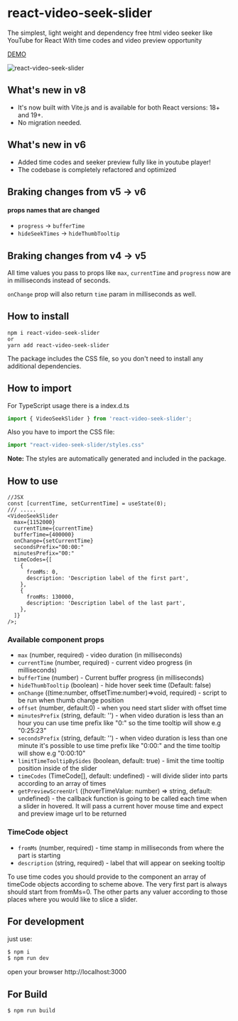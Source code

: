 # react-video-seek-slider

The simplest, light weight and dependency free html video seeker like YouTube for React
With time codes and video preview opportunity

 [DEMO](https://egorovsa.github.io/react-video-seek-slider/)


![react-video-seek-slider](https://github.com/egorovsa/react-video-seek-slider/blob/develop/example.gif?raw=true)

## What's new in v8

- It's now built with Vite.js and is available for both React versions: 18+ and 19+.
- No migration needed.

## What's new in v6

- Added time codes and seeker preview fully like in youtube player!
- The codebase is completely refactored and optimized

## Braking changes from v5 -> v6

#### props names that are changed

- `progress` -> `bufferTime`
- `hideSeekTimes` -> `hideThumbTooltip`

## Braking changes from v4 -> v5

All time values you pass to props like `max`, `currentTime` and `progress` now are in milliseconds instead of seconds.

`onChange` prop will also return `time` param in milliseconds as well.

## How to install

```
npm i react-video-seek-slider
or
yarn add react-video-seek-slider
```

The package includes the CSS file, so you don't need to install any additional dependencies.

## How to import

For TypeScript usage there is a index.d.ts

```typescript
import { VideoSeekSlider } from 'react-video-seek-slider';
```

Also you have to import the CSS file:

```javascript
import "react-video-seek-slider/styles.css"
```

**Note:** The styles are automatically generated and included in the package.

## How to use

```tsx
//JSX
const [currentTime, setCurrentTime] = useState(0);
/// .....
<VideoSeekSlider
  max={1152000}
  currentTime={currentTime}
  bufferTime={400000}
  onChange={setCurrentTime}
  secondsPrefix="00:00:"
  minutesPrefix="00:"
  timeCodes={[
    {
      fromMs: 0,
      description: 'Description label of the first part',
    },
    {
      fromMs: 130000,
      description: 'Description label of the last part',
    },
  ]}
/>;
```

### Available component props

- `max` (number, required) - video duration (in milliseconds)
- `currentTime` (number, required) - current video progress (in milliseconds)
- `bufferTime` (number) - Current buffer progress (in milliseconds)
- `hideThumbTooltip` (boolean) - hide hover seek time (Default: false)
- `onChange` ((time:number, offsetTime:number)=>void, required) - script to be run when thumb change position
- `offset` (number, default:0) - when you need start slider with offset time
- `minutesPrefix` (string, default: '') - when video duration is less than an hour you can use time prefix like "0:" so the time tooltip will show e.g "0:25:23"
- `secondsPrefix` (string, default: '') - when video duration is less than one minute it's possible to use time prefix like "0:00:" and the time tooltip will show e.g "0:00:10"
- `limitTimeTooltipBySides` (boolean, default: true) - limit the time tooltip position inside of the slider
- `timeCodes` (TimeCode[], default: undefined) - will divide slider into parts according to an array of times
- `getPreviewScreenUrl` ((hoverTimeValue: number) => string, default: undefined) - the callback function is going to be called each time when a slider in hovered. It will pass a current hover mouse time and expect and preview image url to be returned

### TimeCode object

- `fromMs` (number, required) - time stamp in milliseconds from where the part is starting
- `description` (string, required) - label that will appear on seeking tooltip

To use time codes you should provide to the component an array of timeCode objects according to scheme above.
The very first part is always should start from fromMs=0. The other parts any valuer according to those places where you would like to slice a slider.

## For development

just use:

```javascript
$ npm i
$ npm run dev
```

open your browser http://localhost:3000

## For Build

```
$ npm run build
```
